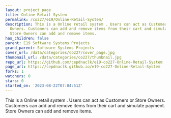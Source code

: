 ```yaml
---
layout: project_page
title: Online Retail System
permalink: /co227/e19/Online-Retail-System/
description: This is a Online retail system . Users can act as Customers or Store
  Owners. Customers can add and remove items from their cart and simulate payment.
  Store Owners can add and remove items.
has_children: false
parent: E19 Software Systems Projects
grand_parent: Software Systems Projects
cover_url: /data/categories/co227/cover_page.jpg
thumbnail_url: /data/categories/co227/thumbnail.jpg
repo_url: https://github.com/cepdnaclk/e19-co227-Online-Retail-System
page_url: https://cepdnaclk.github.io/e19-co227-Online-Retail-System
forks: 1
watchers: 0
stars: 0
started_on: '2023-08-22T07:04:51Z'
---
```


This is a Online retail system . Users can act as Customers or Store Owners. Customers can add and remove items from their cart and simulate payment. Store Owners can add and remove items.